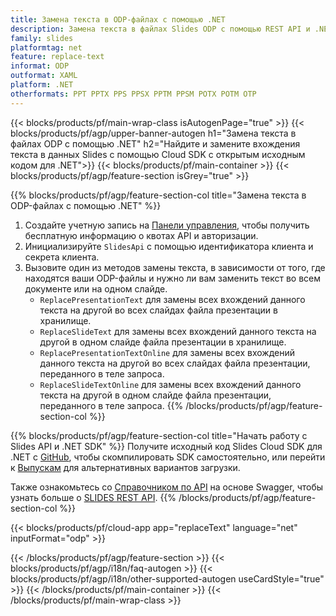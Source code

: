```yaml
---
title: Замена текста в ODP-файлах c помощью .NET
description: Замена текста в файлах Slides ODP с помощью REST API и .NET SDK с открытым исходным кодом
family: slides
platformtag: net
feature: replace-text
informat: ODP
outformat: XAML
platform: .NET
otherformats: PPT PPTX PPS PPSX PPTM PPSM POTX POTM OTP
---
```


{{< blocks/products/pf/main-wrap-class isAutogenPage="true" >}}
{{< blocks/products/pf/agp/upper-banner-autogen h1="Замена текста в файлах ODP с помощью .NET" h2="Найдите и замените вхождения текста в данных Slides с помощью Cloud SDK с открытым исходным кодом для .NET">}}
{{< blocks/products/pf/main-container >}}
{{< blocks/products/pf/agp/feature-section isGrey="true" >}}

{{% blocks/products/pf/agp/feature-section-col title="Замена текста в ODP-файлах с помощью .NET" %}}
1. Создайте учетную запись на <a href="https://dashboard.aspose.cloud/">Панели управления</a>, чтобы получить бесплатную информацию о квотах API и авторизации.
1. Инициализируйте ```SlidesApi``` с помощью идентификатора клиента и секрета клиента.
1. Вызовите один из методов замены текста, в зависимости от того, где находятся ваши ODP-файлы и нужно ли вам заменить текст во всем документе или на одном слайде.
    - ```ReplacePresentationText``` для замены всех вхождений данного текста на другой во всех слайдах файла презентации в хранилище.
    - ```ReplaceSlideText``` для замены всех вхождений данного текста на другой в одном слайде файла презентации в хранилище.
    - ```ReplacePresentationTextOnline``` для замены всех вхождений данного текста на другой во всех слайдах файла презентации, переданного в теле запроса.
    - ```ReplaceSlideTextOnline``` для замены всех вхождений данного текста на другой в одном слайде файла презентации, переданного в теле запроса.
{{% /blocks/products/pf/agp/feature-section-col %}}

{{% blocks/products/pf/agp/feature-section-col title="Начать работу с Slides API и .NET SDK" %}}
Получите исходный код Slides Cloud SDK для .NET с [GitHub](https://github.com/aspose-slides-cloud/aspose-slides-cloud-dotnet), чтобы скомпилировать SDK самостоятельно, или перейти к [Выпускам](https://releases.aspose.cloud/) для альтернативных вариантов загрузки.

Также ознакомьтесь со [Справочником по API](https://apireference.aspose.cloud/slides/) на основе Swagger, чтобы узнать больше о [SLIDES REST API](https://products.aspose.cloud/slides/curl/).
{{% /blocks/products/pf/agp/feature-section-col %}}

{{< blocks/products/pf/cloud-app app="replaceText" language="net" inputFormat="odp" >}}

{{< /blocks/products/pf/agp/feature-section >}}
{{< blocks/products/pf/agp/i18n/faq-autogen >}}
{{< blocks/products/pf/agp/i18n/other-supported-autogen useCardStyle="true" >}}
{{< /blocks/products/pf/main-container >}}
{{< /blocks/products/pf/main-wrap-class >}}